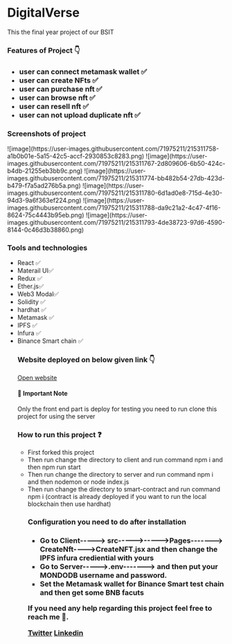 # DigitalVerse
This the final year project of our BSIT

<h3> Features of Project 👇<h3/>
<ul>
<li> user can connect metamask wallet ✅
<li> user can create NFts ✅
<li> user can purchase nft ✅
<li> user can browse nft ✅
<li> user can resell nft ✅
<li> user can not upload duplicate nft ✅
</ul>

<h3> Screenshots of project </h3>
![image](https://user-images.githubusercontent.com/71975211/215311758-a1b0b01e-5a15-42c5-accf-2930853c8283.png)
![image](https://user-images.githubusercontent.com/71975211/215311767-2d809606-6b50-424c-b4db-21255eb3bb9c.png)
![image](https://user-images.githubusercontent.com/71975211/215311774-bb482b54-27db-423d-b479-f7a5ad276b5a.png)
![image](https://user-images.githubusercontent.com/71975211/215311780-6d1ad0e8-715d-4e30-94d3-9a6f363ef224.png)
![image](https://user-images.githubusercontent.com/71975211/215311788-da9c21a2-4c47-4f16-8624-75c4443b95eb.png)
![image](https://user-images.githubusercontent.com/71975211/215311793-4de38723-97d6-4590-8144-0c46d3b38860.png)


<h3> Tools and technologies </h3>
<ul>
<li> React ✅
<li> Materail UI✅
<li> Redux ✅
<li> Ether.js✅
<li> Web3 Modal✅
<li> Solidity ✅
<li> hardhat ✅
<li> Metamask ✅
<li> IPFS ✅
<li> Infura ✅
<li> Binance Smart chain ✅

<h3> Website deployed on below given link 👇</h3>
<a href='https://63d61ce706bfdf15e7f082ef--ditalversefyp.netlify.app/'>Open website</a>

<h4>📣 Important Note</h4>
<p>Only the front end part is deploy for testing you need to run clone this project for using the server</p>

<h3> How to run this project ❓ </h3>
<ul>
<li> First forked this project
<li> Then run change the directory to client and run command npm i and then npm run start
<li> Then run change the directory to server and run command npm i and then nodemon or node index.js
<li> Then run change the directory to smart-contract and run command npm i (contract is already deployed if you want to run the local blockchain then use hardhat)

<h3> Configuration you need to do after installation <h3/>
<ul>
<li>Go to  Client-----> src----->----->Pages-------> CreateNft---->CreateNFT.jsx and then change the IPFS infura crediential with yours
<li>Go to  Server----->.env-------> and then put your MONDODB username and password.
<li> Set the Metamask wallet for Binance Smart test chain and then get some BNB facuts
</ul>

<p> If you need any help regarding this project feel free to reach me 🙂.</p>
<a href='https://twitter.com/Sameerkhan_45'>Twitter</a>
<a href='https://www.linkedin.com/in/muhammad-sameer-27ba2a172/'>Linkedin</a>

